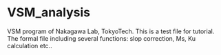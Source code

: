 # VSM_analysis
  VSM program of Nakagawa Lab, TokyoTech.
  This is a test file for tutorial. The formal file including several functions: slop correction, Ms, Ku calculation etc.. 
